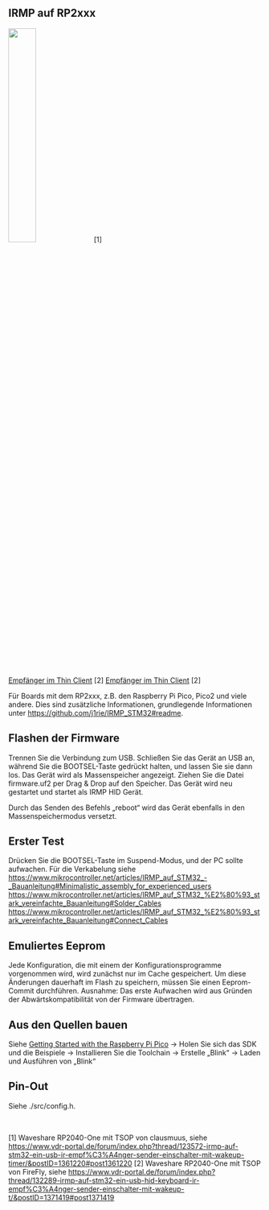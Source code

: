 ## IRMP auf RP2xxx

<img src="https://www.vdr-portal.de/index.php?attachment/48154-20230825-130009-jpg" width="33%"> [1]  
[Empfänger im Thin Client](https://www.vdr-portal.de/index.php?attachment/49235-ir-sensor-1-jpg) [2] 
[Empfänger im Thin Client](https://www.vdr-portal.de/index.php?attachment/49236-ir-sensor-2-jpg) [2]

Für Boards mit dem RP2xxx, z.B. den Raspberry Pi Pico, Pico2 und viele andere. 
Dies sind zusätzliche Informationen, grundlegende Informationen unter https://github.com/j1rie/IRMP_STM32#readme.

## Flashen der Firmware
Trennen Sie die Verbindung zum USB.
Schließen Sie das Gerät an USB an, während Sie die BOOTSEL-Taste gedrückt halten, und lassen Sie sie dann los. Das Gerät wird als Massenspeicher angezeigt.
Ziehen Sie die Datei firmware.uf2 per Drag & Drop auf den Speicher. Das Gerät wird neu gestartet und startet als IRMP HID Gerät.

Durch das Senden des Befehls „reboot“ wird das Gerät ebenfalls in den Massenspeichermodus versetzt.

## Erster Test
Drücken Sie die BOOTSEL-Taste im Suspend-Modus, und der PC sollte aufwachen. 
Für die Verkabelung siehe https://www.mikrocontroller.net/articles/IRMP_auf_STM32_-_Bauanleitung#Minimalistic_assembly_for_experienced_users 
https://www.mikrocontroller.net/articles/IRMP_auf_STM32_%E2%80%93_stark_vereinfachte_Bauanleitung#Solder_Cables 
https://www.mikrocontroller.net/articles/IRMP_auf_STM32_%E2%80%93_stark_vereinfachte_Bauanleitung#Connect_Cables

## Emuliertes Eeprom
Jede Konfiguration, die mit einem der Konfigurationsprogramme vorgenommen wird, wird zunächst nur im Cache gespeichert. Um 
diese Änderungen dauerhaft im Flash zu speichern, müssen Sie einen Eeprom-Commit durchführen.
Ausnahme: Das erste Aufwachen wird aus Gründen der Abwärtskompatibilität von der Firmware übertragen.

## Aus den Quellen bauen
Siehe [Getting Started with the Raspberry Pi Pico](https://rptl.io/pico-get-started) 
-> Holen Sie sich das SDK und die Beispiele 
-> Installieren Sie die Toolchain 
-> Erstelle „Blink“ 
-> Laden und Ausführen von „Blink“ 

## Pin-Out
Siehe ./src/config.h.

##
 \
[1] Waveshare RP2040-One mit TSOP von clausmuus, siehe https://www.vdr-portal.de/forum/index.php?thread/123572-irmp-auf-stm32-ein-usb-ir-empf%C3%A4nger-sender-einschalter-mit-wakeup-timer/&postID=1361220#post1361220 
[2] Waveshare RP2040-One mit TSOP von FireFly, siehe https://www.vdr-portal.de/forum/index.php?thread/132289-irmp-auf-stm32-ein-usb-hid-keyboard-ir-empf%C3%A4nger-sender-einschalter-mit-wakeup-t/&postID=1371419#post1371419